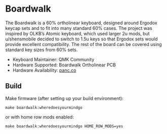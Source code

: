 # Boardwalk

<!-- ![Boardwalk](https://i.imgur.com/CQj3b9El.jpg) -->

The Boardwalk is a 60% ortholinear keyboard, designed around Ergodox keycap sets and to fit into many standard 60% cases. The project was inspired by OLKB’s Atomic keyboard, which used larger 2u mods, but u/shensmobile
decided to switch to 1.5u keys so that Ergodox sets would provide excellent compatibility. The rest of the board can be covered using standard key sizes from 60% sets.

* Keyboard Maintainer: QMK Community
* Hardware Supported: Boardwalk Ortholinear PCB
* Hardware Availability: [panc.co](https://www.panc.co/boardwalk-group-buy.html)

## Build

Make firmware (after setting up your build environment):

    make boardwalk:wheredoesyourmindgo

or with home row mods enabled:

    make boardwalk:wheredoesyourmindgo HOME_ROW_MODS=yes
